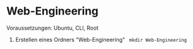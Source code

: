 # Web-Engineering


Voraussetzungen:
Ubuntu, CLI, Root

1. Erstellen eines Ordners "Web-Engineering" 
``` mkdir Web-Engineering```
